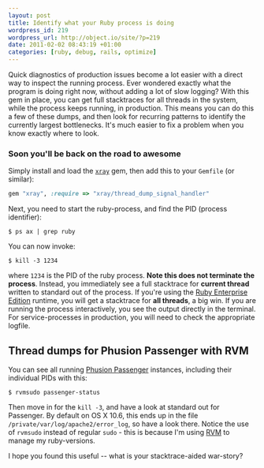 ```yaml
---
layout: post
title: Identify what your Ruby process is doing
wordpress_id: 219
wordpress_url: http://object.io/site/?p=219
date: 2011-02-02 08:43:19 +01:00
categories: [ruby, debug, rails, optimize]
---
```

Quick diagnostics of production issues become a lot easier with a direct way to inspect the running process. Ever wondered exactly what the program is doing right now, without adding a lot of slow logging? With this gem in place, you can get full stacktraces for all threads in the system, while the process keeps running, in production. This means you can do this a few of these dumps, and then look for recurring patterns to identify the currently largest bottlenecks. It's much easier to fix a problem when you know exactly where to look.

### Soon you'll be back on the road to awesome

Simply install and load the <code><a href="https://github.com/ph7/xray">xray</a></code> gem, then add this to your ```Gemfile``` (or similar):

``` ruby Gemfile
gem "xray", :require => "xray/thread_dump_signal_handler"
```

Next, you need to start the ruby-process, and find the PID (process identifier):

``` console
$ ps ax | grep ruby
```

You can now invoke:
``` console
$ kill -3 1234
```

where <code>1234</code> is the PID of the ruby process. <strong>Note this does not terminate the process</strong>. Instead, you immediately see a full stacktrace for <strong>current thread</strong> written to standard out of the process. If you're using the <a href="http://www.rubyenterpriseedition.com/">Ruby Enterprise Edition</a> runtime, you will get a stacktrace for <strong>all threads</strong>, a big win. If you are running the process interactively, you see the output directly in the terminal. For service-processes in production, you will need to check the appropriate logfile.

## Thread dumps for Phusion Passenger with RVM

You can see all running <a href="http://www.modrails.com/">Phusion Passenger</a> instances, including their individual PIDs with this:

```
$ rvmsudo passenger-status
```

Then move in for the <code>kill -3</code>, and have a look at standard out for Passenger. By default on OS X 10.6, this ends up in the file <code>/private/var/log/apache2/error_log</code>, so have a look there. Notice the use of <code>rvmsudo</code> instead of regular <code>sudo</code> - this is because I'm using <a href="http://rvm.beginrescueend.com/">RVM</a> to manage my ruby-versions.

I hope you found this useful -- what is your stacktrace-aided war-story?
